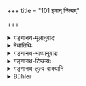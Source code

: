 +++
title = "101 इमान् नित्यम्"

+++

<details><summary>गङ्गानथ-मूलानुवादः</summary>

One who is studying the Veda should always avoid these days, as unfit for study; so also the person who is doing the teaching of pupils according to rule.—(101)
</details>

<details><summary>मेधातिथिः</summary>

**इमान्** वक्ष्यमाणान् **अनध्यायान्** **अधीयानो विवर्जयेत्** । **अध्यापनं च कुर्वाणः** । अध्यापनग्रहणम् अनधीयतो ग्रहणार्थम् अभ्यासार्थं च । **नित्यम्** नोत्सर्गाद् एव प्रभृति । किं तर्ह्य् अर्धपञ्चमेष्व् अपि मासेषूपाकर्मणः प्रभृति । **शिष्याणाम्** अनुवादः ॥ ४.१०१ ॥
</details>

<details><summary>गङ्गानथ-भाष्यानुवादः</summary>

‘*These*’—*i.e*., those going to be described;—‘he shall avoid who is reading the Veda, as also the person who does the teaching.’ Inasmuch as the work of *teaching* is mentioned, the reading of the Veda for the purpose of repeating and getting up (the old lessons) is permitted (on the days specified).

‘*Always*;’—*i.e*., not only after the performance of the ‘*Utsarga*’-rite, but also during the four months and a half, following the ‘*Upākarma*’ rite.

‘*Of pupils*’— this is only an explanatory reiteration.—(101)
</details>

<details><summary>गङ्गानथ-टिप्पन्यः</summary>

This verse is quoted in *Gadādharapaddhati* (Kāla, p. 194);—in
*Puruṣārthacintāmaṇi* (p. 444);—and in *Hemādri* (Kāla, p. 776).
</details>

<details><summary>गङ्गानथ-तुल्य-वाक्यानि</summary>

*Purāṇa* (quoted in Caturvargacintāmaṇi, p. 776).—‘The pupil, carrying
on his study, should avoid the days unfit for study; and the teacher, carrying on the teaching should avoid the days unfit for study.’

*Viṣṇu* (30.31).—‘The Preceptor desiring the Brāhmic regions should sow
knowledge in the fertile soil of the true pupil, except on the days unfit for study.’
</details>

<details><summary>Bühler</summary>

101	Let him who studies always avoid (reading) on the following occasions when the Veda-study is forbidden, and (let) him who teaches pupils according to the prescribed rule (do it likewise).
</details>
